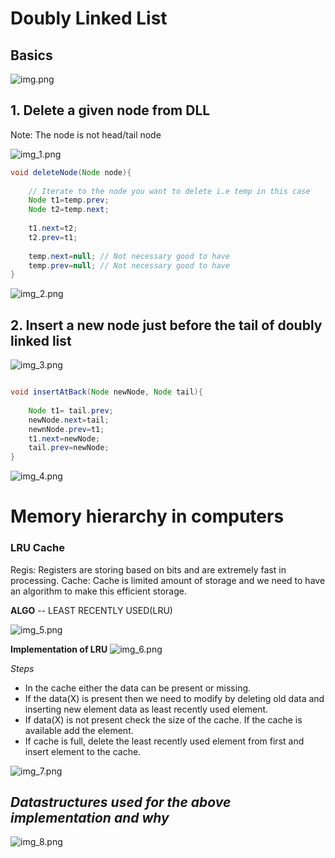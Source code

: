# Doubly Linked List 

## Basics 
![img.png](img.png)


## 1. Delete a given node from DLL
Note: The node is not head/tail node 

![img_1.png](img_1.png)
```java
void deleteNode(Node node){
    
    // Iterate to the node you want to delete i.e temp in this case
    Node t1=temp.prev;
    Node t2=temp.next;
    
    t1.next=t2;
    t2.prev=t1;
    
    temp.next=null; // Not necessary good to have
    temp.prev=null; // Not necessary good to have
}
```
![img_2.png](img_2.png)

## 2. Insert a new node just before the tail of doubly linked list 

![img_3.png](img_3.png)

```java

void insertAtBack(Node newNode, Node tail){
    
    Node t1= tail.prev;
    newNode.next=tail;
    newnNode.prev=t1;
    t1.next=newNode;
    tail.prev=newNode;
}
```
![img_4.png](img_4.png)

# Memory hierarchy in computers

### LRU Cache
Regis: Registers are storing based on bits and are extremely fast in processing.
Cache: Cache is limited amount of storage and we need to have an algorithm to make this efficient storage.

**ALGO** -- LEAST  RECENTLY USED(LRU)

![img_5.png](img_5.png)

**Implementation of LRU**
![img_6.png](img_6.png)

_Steps_

- In the cache either the data can be present or missing.
- If the data(X) is present then we need to modify by deleting old data and inserting new element data as least recently used element.
- If data(X) is not present check the size of the cache. If the cache is available add the element.
- If cache is full, delete the least recently used element from first and insert element to the cache.
 
![img_7.png](img_7.png)

## _**Datastructures used for the above implementation and why**_

![img_8.png](img_8.png)
